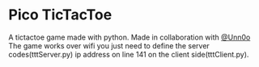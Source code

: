 # Pico TicTacToe

A tictactoe game made with python. Made in collaboration with <a href="https://github.com/Unn0o">@Unn0o</a>
The game works over wifi you just need to define the server codes(tttServer.py) ip address on line 141 on the 
client side(tttClient.py).
